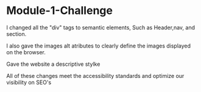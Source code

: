 # Module-1-Challenge


I changed all the "div" tags to semantic elements, Such as Header,nav, and section.

I also gave the images alt atributes to clearly define the images displayed on the browser.

Gave the website a descriptive stylke

All of these changes meet the accessibility standards and optimize our visibility on SEO's
